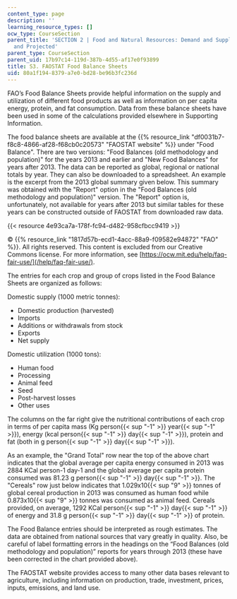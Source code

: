 ```yaml
---
content_type: page
description: ''
learning_resource_types: []
ocw_type: CourseSection
parent_title: 'SECTION 2 | Food and Natural Resources: Demand and Supply, Current
  and Projected'
parent_type: CourseSection
parent_uid: 17b97c14-119d-387b-4d55-af17e0f93899
title: S3. FAOSTAT Food Balance Sheets
uid: 80a1f194-8379-a7e0-bd28-be96b3fc236d
---
```


FAO’s Food Balance Sheets provide helpful information on the supply and utilization of different food products as well as information on per capita energy, protein, and fat consumption. Data from these balance sheets have been used in some of the calculations provided elsewhere in Supporting Information.

The food balance sheets are available at the {{% resource_link "df0031b7-f8c8-4866-af28-f68cb0c20573" "FAOSTAT website" %}} under "Food Balance". There are two versions: "Food Balances (old methodology and population)" for the years 2013 and earlier and "New Food Balances" for years after 2013. The data can be reported as global, regional or national totals by year. They can also be downloaded to a spreadsheet. An example is the excerpt from the 2013 global summary given below. This summary was obtained with the "Report" option in the "Food Balances (old methodology and population)" version. The "Report" option is, unfortunately, not available for years after 2013 but similar tables for these years can be constructed outside of FAOSTAT from downloaded raw data.

{{< resource 4e93ca7a-178f-fc94-d482-958cfbcc9419 >}}

© {{% resource_link "1817d57b-ecd1-4acc-88a9-f09582e94872" "FAO" %}}. All rights reserved. This content is excluded from our Creative Commons license. For more information, see [https://ocw.mit.edu/help/faq-fair-use/](/help/faq-fair-use/).

The entries for each crop and group of crops listed in the Food Balance Sheets are organized as follows:

Domestic supply (1000 metric tonnes):           

*   Domestic production (harvested)
*   Imports
*   Additions or withdrawals from stock
*   Exports
*   Net supply

Domestic utilization (1000 tons):

*   Human food
*   Processing
*   Animal feed
*   Seed
*   Post-harvest losses
*   Other uses

The columns on the far right give the nutritional contributions of each crop in terms of per capita mass (Kg person{{< sup "\-1" >}} year{{< sup "\-1" >}}), energy (kcal person{{< sup "\-1" >}} day{{< sup "\-1" >}}), protein and fat (both in g person{{< sup "\-1" >}} day{{< sup "\-1" >}}).

As an example, the "Grand Total" row near the top of the above chart indicates that the global average per capita energy consumed in 2013 was 2884 KCal person-1 day-1 and the global average per capita protein consumed was 81.23 g person{{< sup "\-1" >}} day{{< sup "\-1" >}}. The "Cereals" row just below indicates that 1.029x10{{< sup "9" >}} tonnes of global cereal production in 2013 was consumed as human food while 0.873x10{{< sup "9" >}} tonnes was consumed as animal feed. Cereals provided, on average, 1292 KCal person{{< sup "\-1" >}} day{{< sup "\-1" >}} of energy and 31.8 g person{{< sup "\-1" >}} day{{< sup "\-1" >}} of protein. 

The Food Balance entries should be interpreted as rough estimates. The data are obtained from national sources that vary greatly in quality. Also, be careful of label formatting errors in the headings on the “Food Balances (old methodology and population)” reports for years through 2013 (these have been corrected in the chart provided above).

The FAOSTAT website provides access to many other data bases relevant to agriculture, including information on production, trade, investment, prices, inputs, emissions, and land use.